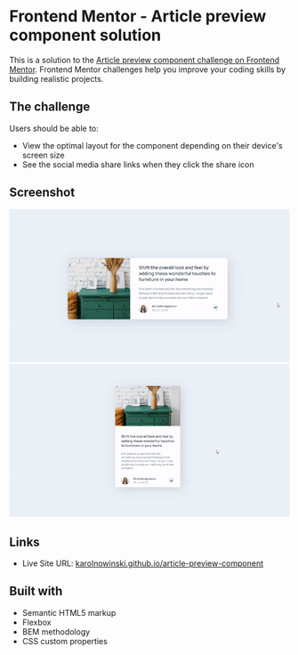 # Frontend Mentor - Article preview component solution

This is a solution to the [Article preview component challenge on Frontend Mentor](https://www.frontendmentor.io/challenges/article-preview-component-dYBN_pYFT). Frontend Mentor challenges help you improve your coding skills by building realistic projects.

## The challenge

Users should be able to:

- View the optimal layout for the component depending on their device's screen size
- See the social media share links when they click the share icon

## Screenshot

![](./desktop.gif)
![](./mobile.gif)

## Links

- Live Site URL: [karolnowinski.github.io/article-preview-component](https://karolnowinski.github.io/article-preview-component)

## Built with

- Semantic HTML5 markup
- Flexbox
- BEM methodology
- CSS custom properties
